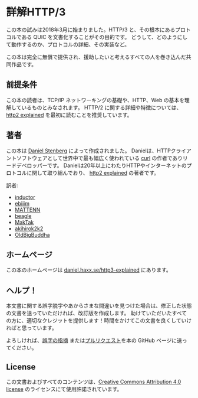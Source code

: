 # 詳解HTTP/3

この本の試みは2018年3月に始まりました。HTTP/3 と、その根本にあるプロトコルである QUIC を文書化することがその目的です。
どうして、どのようにして動作するのか、プロトコルの詳細、その実装など。

この本は完全に無償で提供され、援助したいと考えるすべての人を巻き込んだ共同作品です。

## 前提条件

この本の読者は、TCP/IP ネットワーキングの基礎や、HTTP、Web の基本を理解しているものとみなされます。
HTTP/2 に関する詳細や特徴については、[http2 explained](https://daniel.haxx.se/http2/) を最初に読むことを推奨しています。

## 著者

この本は [Daniel Stenberg](https://daniel.haxx.se/) によって作成されました。
Danielは、HTTPクライアントソフトウェアとして世界中で最も幅広く使われている [curl](https://curl.haxx.se/) の作者でありリードデベロッパーです。
Danielは20年以上にわたりHTTPやインターネットのプロトコルに関して取り組んでおり、 [http2 explained](https://daniel.haxx.se/http2/) の著者です。

訳者:
- [inductor](https://github.com/inductor)
- [ebiiim](https://github.com/ebiiim)
- [MATTENN](https://github.com/MATTENN)
- [beagle](https://github.com/beagleworks)
- [MakTak](https://github.com/take114514)
- [akihirok2k2](https://github.com/akihirok2k2)
- [OldBigBuddha](https://github.com/OldBigBuddha)

## ホームページ

この本のホームページは [daniel.haxx.se/http3-explained](https://daniel.haxx.se/http3-explained) にあります。

## ヘルプ！

本文書に関する誤字脱字やあからさまな間違いを見つけた場合は、修正した状態の文書を送っていただければ、改訂版を作成します。
助けていただいたすべての方に、適切なクレジットを提供します！時間をかけてこの文書を良くしていければと思っています。

よろしければ、[誤字の指摘](https://github.com/bagder/http3-explained/issues)
または[プルリクエスト](https://github.com/bagder/http3-explained/pulls)を本の GitHub ページに送ってください。

## License

この文書およびすべてのコンテンツは、[Creative Commons
Attribution 4.0 license](https://creativecommons.org/licenses/by/4.0w/) のライセンスにて使用許諾されています。
